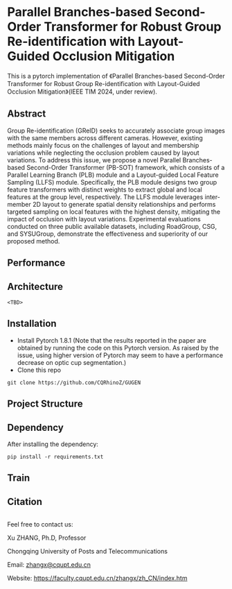 # Parallel Branches-based Second-Order Transformer for Robust Group Re-identification with Layout-Guided Occlusion Mitigation

This is a pytorch implementation of 《Parallel Branches-based Second-Order Transformer for Robust Group Re-identification with Layout-Guided Occlusion Mitigation》(IEEE TIM 2024, under review). 


## Abstract

Group Re-identification (GReID) seeks to accurately associate group images with the same members across different cameras. However, existing methods mainly focus on the challenges of layout and membership variations while neglecting the occlusion problem caused by layout variations. To address this issue, we propose a novel Parallel Branches-based Second-Order Transformer (PB-SOT) framework, which consists of a Parallel Learning Branch (PLB) module and a Layout-guided Local Feature Sampling (LLFS) module. Specifically, the PLB module designs two group feature transformers with distinct weights to extract global and local features at the group level, respectively. The LLFS module leverages inter-member 2D layout to generate spatial density relationships and performs targeted sampling on local features with the highest density, mitigating the impact of occlusion with layout variations. Experimental evaluations conducted on three public available datasets, including RoadGroup, CSG, and SYSUGroup, demonstrate the effectiveness and superiority of our proposed method.

## Performance


## Architecture

```
<TBD>
```

## Installation

- Install Pytorch 1.8.1 (Note that the results reported in the paper are obtained by running the code on this Pytorch version. As raised by the issue, using higher version of Pytorch may seem to have a performance decrease on optic cup segmentation.)
- Clone this repo

```
git clone https://github.com/CQRhinoZ/GUGEN
```

## Project Structure



## Dependency

After installing the dependency:

    pip install -r requirements.txt

## Train



## Citation

```

```

Feel free to contact us:

Xu ZHANG, Ph.D, Professor

Chongqing University of Posts and Telecommunications

Email: zhangx@cqupt.edu.cn

Website: https://faculty.cqupt.edu.cn/zhangx/zh_CN/index.htm
